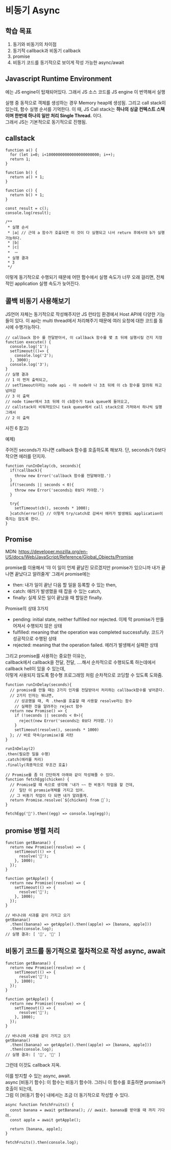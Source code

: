 # 비동기 Async

## 학습 목표

1. 동기와 비동기의 차이점
2. 동기적 callback과 비동기 callback
3. promise
4. 비동기 코드를 동기적으로 보이게 작성 가능한 async/await

## Javascript Runtime Environment

에는 JS engine이 탑재되어있다.
그래서 JS 소스 코드를 JS engine 이 번역해서 실행

실행 중 동적으로 객체를 생성하는 경우 Memory heap에 생성됨.
그리고 call stack이 있는데, 함수 실행 순서를 기억한다. 이 때, JS Call stack는 **하나의 싱글 컨텍스트 스택이며 한번에 하나의 일만 처리 Single Thread.** 이다.  
그래서 JS는 기본적으로 동기적으로 진행됨.

## callstack

```JS
function a() {
  for (let i=0; i<10000000000000000000000; i++);
  return 1;
}

function b() {
  return a() + 1;
}

function c() {
  return b() + 1;
}

const result = c();
console.log(result);

/**
 * 실행 순서
 * |a| // 근데 a 함수가 호출되면 이 것이 다 실행되고 나서 return 후에서야 b가 실행가능하다.
 * |b|
 * |c|
 *  ㅡ
 * 실행 결과
 * 3
 */

```

이렇게 동기적으로 수행되기 때문에 어떤 함수에서 실행 속도가 너무 오래 걸리면, 전체적인 application 실행 속도가 늦어진다.

## 콜백 비동기 사용해보기

JS언어 자체는 동기적으로 작성해주지만 JS 런타임 환경에서 Host API에 다양한 기능들이 있다.
이 api는 multi thread에서 처리해주기 때문에 여러 요청에 대한 코드를 동시에 수행가능하다.

```JS
// callback 함수 를 전달받아서, 이 callback 함수를 몇 초 뒤에 실행시킬 건지 지정
function execute() {
  console.log('1');
  setTimeout(()=> {
    console.log('2');
  }, 3000);
  console.log('3');
}
// 실행 결과
// 1 이 먼저 출력되고,
// setTimeout이라는 node api - 야 node야 나 3초 뒤에 이 cb 함수를 알려줘 하고 넘어감
// 3 이 출력
// node timer에서 3초 뒤에 이 cb함수가 task queue에 들어오고,
// callstack이 비워져있으니 task queue에서 call stack으로 가져와서 하나씩 실행 그래서
// 2 이 출력

```

사진 6 참고)

예제)

주어진 seconds가 지나면 callback 함수를 호출하도록 해보자.
단, seconds가 0보다 작으면 에러를 던지자.

```JS
function runInDelay(cb, seconds){
  if(!callback){
    throw new Error('callback 함수를 전달해야함.')
  }
  if(!seconds || seconds < 0){
    throw new Error('seconds는 0보다 커야함.')
  }

  try{
    setTimeout(cb(), seconds * 1000);
  }catch(error){} // 이렇게 try/catch로 감싸서 에러가 발생해도 application이 죽지는 않도록 한다.
}
```

## Promise

MDN: https://developer.mozilla.org/en-US/docs/Web/JavaScript/Reference/Global_Objects/Promise

promise를 이용해서 '야 이 일이 언제 끝날진 모르겠지만 promise가 있으니까 내가 끝나면 끝났다고 알려줄게'
그래서 promise에는

- then: 내가 일이 끝난 다음 할 일을 등록할 수 있는 then,
- catch: 애러가 발생했을 때 잡을 수 있는 catch,
- finally: 실제 모든 일이 끝났을 때 할일은 finally.

Promise의 상태 3가지

- pending: initial state, neither fulfilled nor rejected.
  이제 막 promise가 만들어져서 수행되지 않은 상태
- fulfilled: meaning that the operation was completed successfully.
  코드가 성공적으로 수행된 상태
- rejected: meaning that the operation failed. 에러가 발생해서 실패한 상태

그리고 promise를 사용하는 중요한 이유는,  
callback에서 callback을 전달, 전달, ....해서 순차적으로 수행되도록 하는데에서 callback hell이 있을 수 있는데,  
이렇게 사용되지 않도록 함수형 프로그래밍 처럼 순차적으로 코딩할 수 있도록 도와줌.

```JS
function runInDelay(seconds){
  // promise를 만들 때는 2가지 인자를 전달받아서 처리하는 callback함수를 넣어준다.
  // 2가지 인자는 뭐냐면,
    // 성공했을 때, 즉 .then을 호출할 때 사용할 resolve라는 함수
    // 실패한 것을 알려주는 reject 함수
  return new Promise() => {
    if (!seconds || seconds < 0>){
      reject(new Error('seconds는 0보다 커야함.'))
    }
    setTimeout(resolve(), seconds * 1000)
  }; // 바로 약속(promise)를 리턴
}

runInDelay(2)
.then(필요한 일을 수행)
.catch(에러를 처리)
.finally(최종적으로 무조건 호출)

```

```JS
// Promise를 좀 더 간단하게 아래와 같이 작성해줄 수 있다.
function fetchEgg(chicken) {
  // Promise할 때 속으로 생각해 '내가 ~~ 한 비동기 작업을 할 건데,
  //  일단 이 promsie객체를 가지고 있어.
  // 그 비동기 작업이 다 되면 내가 알려줄게.
  return Promise.resolve(`${chicken} from 🥚`);
}

fetchEgg('🐔').then((egg) => console.log(egg));

```

## promise 병렬 처리

```JS
function getBanana() {
  return new Promise((resolve) => {
    setTimeout(() => {
      resolve('🍌');
    }, 1000);
  });
}

function getApple() {
  return new Promise((resolve) => {
    setTimeout(() => {
      resolve('🍎');
    }, 1000);
  });
}

// 바나나와 사과를 같이 가지고 오기
getBanana()
  .then((banana) => getApple().then((apple) => [banana, apple]))
  .then(console.log);
// 실행 결과: [ '🍌', '🍎' ]
```

## 비동기 코드를 동기적으로 절차적으로 작성 async, await

```JS
function getBanana() {
  return new Promise((resolve) => {
    setTimeout(() => {
      resolve('🍌');
    }, 1000);
  });
}

function getApple() {
  return new Promise((resolve) => {
    setTimeout(() => {
      resolve('🍎');
    }, 1000);
  });
}

// 바나나와 사과를 같이 가지고 오기
getBanana()
  .then((banana) => getApple().then((apple) => [banana, apple]))
  .then(console.log);
// 실행 결과: [ '🍌', '🍎' ]
```

그런데 이것도 callback 지옥.

이를 방지할 수 있는 async, await.  
async [비동기 함수]: 이 함수는 비동기 함수야. 그러니 이 함수를 호출하면 promise가 호출이 되는데,  
그럼 이 [비동기 함수] 내에서는 조금 더 동기적으로 작성할 수 있다.

```JS
async function fetchFruits() {
  const banana = await getBanana(); // await. banana를 받아올 때 까지 기다려.
  const apple = await getApple();

  return [banana, apple];
}

fetchFruits().then(console.log);
```
